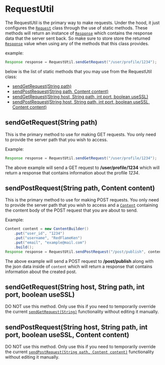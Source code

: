 # RequestUtil

The RequestUtil is the primary way to make requests. Under the hood, it just
configures the [`Request`](Request.md) class through the use of static methods.
These methods will return an instance of [`Response`](Response.md) which
contains the response data that the server sent back. So make sure to store
store the returned [`Response`](Response.md) value when using any of the
methods that this class provides.

example:
```java
Response response = RequestUtil.sendGetRequest("/user/profile/1234");
```

below is the list of static methods that you may use from the RequestUtil
class:
* [sendGetRequest(String path)](#sendgetrequest-string-path)
* [sendPostRequest(String path, Content content)](#sendpostrequest-string-path-content-content)
* [sendGetRequest(String host, String path, int port, boolean useSSL)](#sendgetrequest-string-host-string-path-int-port-boolean-usessl)
* [sendPostRequest(String host, String path, int port, boolean useSSL, Content content)](#sendpostrequest-string-host-string-path-int-port-boolean-usessl-content-content)

## sendGetRequest(String path)
This is the primary method to use for making GET requests. You only need to
provide the server path that you wish to access.

Example:
```java
Response response = RequestUtil.sendGetRequest("/user/profile/1234");
```

The above example will send a GET request to **/user/profile/1234** which will
return a response that contains information about the profile *1234*.

## sendPostRequest(String path, Content content)
This is the primary method to use for making POST requests. You only need to
provide the server path that you wish to access and a [`Content`](Content.md)
containing the content body of the POST request that you are about to send.

Example:
```java
Content content = new ContentBuilder()
    .put("user_id", "1234")
    .put("username", "RedFlameKen")
    .put("email", "example@mail.com")
    .build();
Response response = RequestUtil.sendPostRequest("/post/publish", content);
```

The above example will send a POST request to **/post/publish** along with the
json data inside of `content` which will return a response that contains
information about the created post.

## sendGetRequest(String host, String path, int port, boolean useSSL)
DO NOT use this method. Only use this if you need to temporarily override the
current [`sendGetRequest(String)`](#sendgetrequest-string-path) functionality
without editing it manually. 

## sendPostRequest(String host, String path, int port, boolean useSSL, Content content)
DO NOT use this method. Only use this if you need to temporarily override the
current [`sendPostRequest(String path, Content
content)`](#sendpostrequest-string-path-content-content) functionality without
editing it manually.

